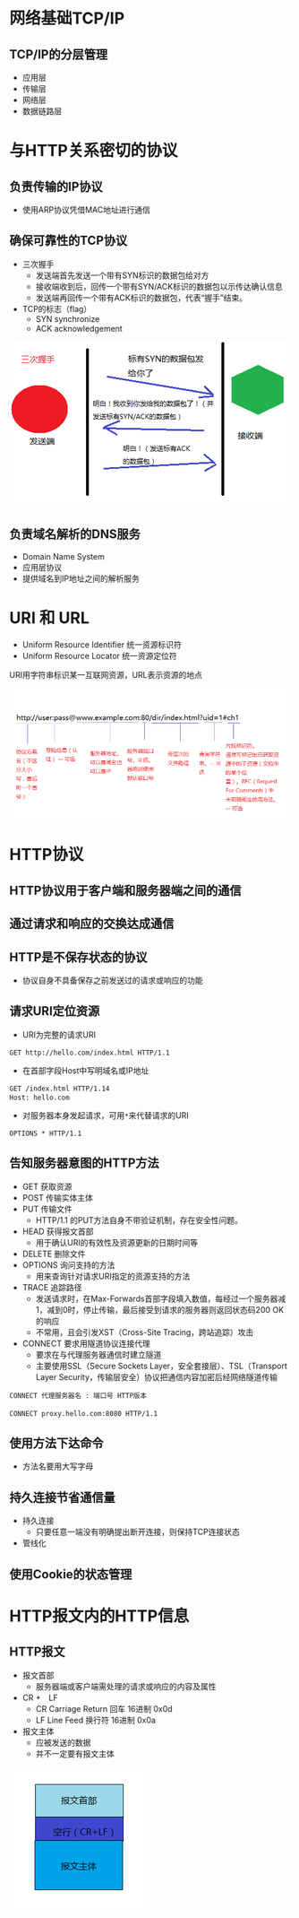 # 网络基础TCP/IP
## TCP/IP的分层管理
- 应用层
- 传输层
- 网络层
- 数据链路层

# 与HTTP关系密切的协议
## 负责传输的IP协议
- 使用ARP协议凭借MAC地址进行通信

## 确保可靠性的TCP协议
- 三次握手
    * 发送端首先发送一个带有SYN标识的数据包给对方
    * 接收端收到后，回传一个带有SYN/ACK标识的数据包以示传达确认信息
    * 发送端再回传一个带有ACK标识的数据包，代表“握手”结束。
- TCP的标志（flag）
    * SYN synchronize
    * ACK acknowledgement

![三次握手](images/threeway.png)

## 负责域名解析的DNS服务
- Domain Name System
- 应用层协议
- 提供域名到IP地址之间的解析服务

# URI 和 URL
- Uniform Resource Identifier 统一资源标识符
- Uniform Resource Locator 统一资源定位符

URI用字符串标识某一互联网资源，URL表示资源的地点

![URI格式](images/URI.png)

# HTTP协议
## HTTP协议用于客户端和服务器端之间的通信
## 通过请求和响应的交换达成通信
## HTTP是不保存状态的协议
- 协议自身不具备保存之前发送过的请求或响应的功能

## 请求URI定位资源
- URI为完整的请求URI

```HTTP
GET http://hello.com/index.html HTTP/1.1
```

- 在首部字段Host中写明域名或IP地址

```HTTP
GET /index.html HTTP/1.14
Host: hello.com
```

- 对服务器本身发起请求，可用`*`来代替请求的URI

```HTTP
OPTIONS * HTTP/1.1
```
## 告知服务器意图的HTTP方法
- GET 获取资源
- POST 传输实体主体
- PUT 传输文件
    * HTTP/1.1 的PUT方法自身不带验证机制，存在安全性问题。
- HEAD 获得报文首部
    * 用于确认URI的有效性及资源更新的日期时间等
- DELETE 删除文件
- OPTIONS 询问支持的方法
    * 用来查询针对请求URI指定的资源支持的方法
- TRACE 追踪路径
    * 发送请求时，在Max-Forwards首部字段填入数值，每经过一个服务器减1，减到0时，停止传输，最后接受到请求的服务器则返回状态码200 OK的响应
    * 不常用，且会引发XST（Cross-Site Tracing，跨站追踪）攻击
- CONNECT 要求用隧道协议连接代理
    * 要求在与代理服务器通信时建立隧道
    * 主要使用SSL（Secure Sockets Layer，安全套接层）、TSL（Transport Layer Security，传输层安全）协议把通信内容加密后经网络隧道传输

```HTTP
CONNECT 代理服务器名 : 端口号 HTTP版本

CONNECT proxy.hello.com:8080 HTTP/1.1
```

## 使用方法下达命令
- 方法名要用大写字母

## 持久连接节省通信量
- 持久连接
    * 只要任意一端没有明确提出断开连接，则保持TCP连接状态
- 管线化

## 使用Cookie的状态管理

# HTTP报文内的HTTP信息
## HTTP报文
- 报文首部
    * 服务器端或客户端需处理的请求或响应的内容及属性
- CR +　LF
    * CR Carriage Return 回车 16进制 0x0d
    * LF Line Feed 换行符 16进制 0x0a
- 报文主体
    * 应被发送的数据
    * 并不一定要有报文主体

![](images/message.png)

